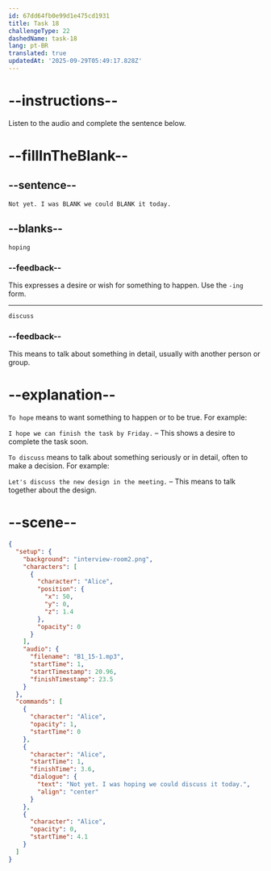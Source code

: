 ```yaml
---
id: 67dd64fb0e99d1e475cd1931
title: Task 18
challengeType: 22
dashedName: task-18
lang: pt-BR
translated: true
updatedAt: '2025-09-29T05:49:17.828Z'
---
```


<!-- (Audio) Alice: Not yet. I was hoping we could discuss it today. -->

# --instructions--

Listen to the audio and complete the sentence below.

# --fillInTheBlank--

## --sentence--

`Not yet. I was BLANK we could BLANK it today.`

## --blanks--

`hoping`

### --feedback--

This expresses a desire or wish for something to happen. Use the `-ing` form.

---

`discuss`

### --feedback--

This means to talk about something in detail, usually with another person or group.

# --explanation--

`To hope` means to want something to happen or to be true. For example:

`I hope we can finish the task by Friday.` – This shows a desire to complete the task soon.

`To discuss` means to talk about something seriously or in detail, often to make a decision. For example:

`Let's discuss the new design in the meeting.` – This means to talk together about the design.

# --scene--

```json
{
  "setup": {
    "background": "interview-room2.png",
    "characters": [
      {
        "character": "Alice",
        "position": {
          "x": 50,
          "y": 0,
          "z": 1.4
        },
        "opacity": 0
      }
    ],
    "audio": {
      "filename": "B1_15-1.mp3",
      "startTime": 1,
      "startTimestamp": 20.96,
      "finishTimestamp": 23.5
    }
  },
  "commands": [
    {
      "character": "Alice",
      "opacity": 1,
      "startTime": 0
    },
    {
      "character": "Alice",
      "startTime": 1,
      "finishTime": 3.6,
      "dialogue": {
        "text": "Not yet. I was hoping we could discuss it today.",
        "align": "center"
      }
    },
    {
      "character": "Alice",
      "opacity": 0,
      "startTime": 4.1
    }
  ]
}
```
